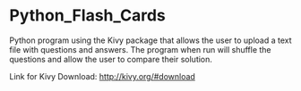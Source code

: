 # Python_Flash_Cards

Python program using the Kivy package that allows the user to upload a text file with questions and answers. The program when run will shuffle the questions and allow the user to compare their solution.

Link for Kivy Download: http://kivy.org/#download
